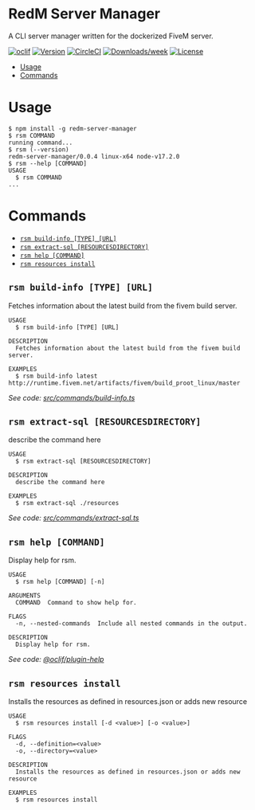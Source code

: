 RedM Server Manager
=================

A CLI server manager written for the dockerized FiveM server.

[![oclif](https://img.shields.io/badge/cli-oclif-brightgreen.svg)](https://oclif.io)
[![Version](https://img.shields.io/npm/v/redm-server-manager.svg)](https://npmjs.org/package/redm-server-manager)
[![CircleCI](https://circleci.com/gh/Timeless-Outlaws/RedM-Server-Manager/tree/main.svg?style=shield)](https://circleci.com/gh/Timeless-Outlaws/RedM-Server-Manager/tree/main)
[![Downloads/week](https://img.shields.io/npm/dw/redm-server-manager.svg)](https://npmjs.org/package/redm-server-manager)
[![License](https://img.shields.io/npm/l/redm-server-manager.svg)](https://github.com/Timeless-Outlaws/RedM-Server-Manager/blob/main/package.json)

<!-- toc -->
* [Usage](#usage)
* [Commands](#commands)
<!-- tocstop -->
# Usage
<!-- usage -->
```sh-session
$ npm install -g redm-server-manager
$ rsm COMMAND
running command...
$ rsm (--version)
redm-server-manager/0.0.4 linux-x64 node-v17.2.0
$ rsm --help [COMMAND]
USAGE
  $ rsm COMMAND
...
```
<!-- usagestop -->
# Commands
<!-- commands -->
* [`rsm build-info [TYPE] [URL]`](#rsm-build-info-type-url)
* [`rsm extract-sql [RESOURCESDIRECTORY]`](#rsm-extract-sql-resourcesdirectory)
* [`rsm help [COMMAND]`](#rsm-help-command)
* [`rsm resources install`](#rsm-resources-install)

## `rsm build-info [TYPE] [URL]`

Fetches information about the latest build from the fivem build server.

```
USAGE
  $ rsm build-info [TYPE] [URL]

DESCRIPTION
  Fetches information about the latest build from the fivem build server.

EXAMPLES
  $ rsm build-info latest http://runtime.fivem.net/artifacts/fivem/build_proot_linux/master
```

_See code: [src/commands/build-info.ts](https://github.com/bumbummen99/RedM/blob/v0.0.4/src/commands/build-info.ts)_

## `rsm extract-sql [RESOURCESDIRECTORY]`

describe the command here

```
USAGE
  $ rsm extract-sql [RESOURCESDIRECTORY]

DESCRIPTION
  describe the command here

EXAMPLES
  $ rsm extract-sql ./resources
```

_See code: [src/commands/extract-sql.ts](https://github.com/bumbummen99/RedM/blob/v0.0.4/src/commands/extract-sql.ts)_

## `rsm help [COMMAND]`

Display help for rsm.

```
USAGE
  $ rsm help [COMMAND] [-n]

ARGUMENTS
  COMMAND  Command to show help for.

FLAGS
  -n, --nested-commands  Include all nested commands in the output.

DESCRIPTION
  Display help for rsm.
```

_See code: [@oclif/plugin-help](https://github.com/oclif/plugin-help/blob/v5.1.10/src/commands/help.ts)_

## `rsm resources install`

Installs the resources as defined in resources.json or adds new resource

```
USAGE
  $ rsm resources install [-d <value>] [-o <value>]

FLAGS
  -d, --definition=<value>
  -o, --directory=<value>

DESCRIPTION
  Installs the resources as defined in resources.json or adds new resource

EXAMPLES
  $ rsm resources install
```
<!-- commandsstop -->
